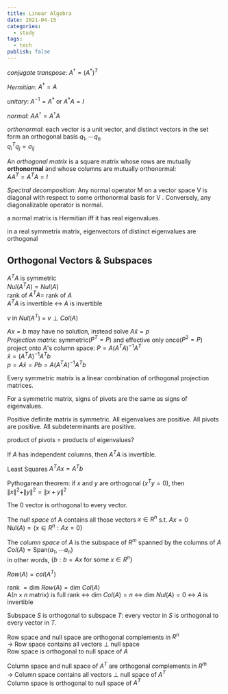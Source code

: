 ```yaml
---
title: Linear Algebra
date: 2021-04-15
categories:
  - study
tags:
  - tech
publish: false
---
```


<!-- more -->

_conjugate transpose_: $A^{†} = (A^{*})^{T}$

_Hermitian_: $A^{†} = A$

_unitary_: $A^{-1} = A^{†}$ or $A^{†} A = I$

_normal_: $A A^{†} = A^{†} A$

_orthonormal_: each vector is a unit vector, and distinct vectors in the set form an orthogonal basis $q_1, \cdots q_n$  
$q_{i}^{T} q_j  = \sigma_{ij}$

An _orthogonal matrix_ is a square matrix whose rows are mutually **orthonormal** and whose columns are mutually orthonormal:  
$A A^{T} = A^{T} A = I$

_Spectral decomposition_: Any normal operator M on a vector space V is diagonal with respect to some orthonormal basis for V . Conversely, any diagonalizable operator is normal.

a normal matrix is Hermitian iff it has real eigenvalues.

in a real symmetrix matrix, eigenvectors of distinct eigenvalues are orthogonal

## Orthogonal Vectors & Subspaces

$A^{T} A$ is symmetric  
$Nul(A^{T} A) = Nul(A)$  
rank of $A^{T} A =$ rank of $A$  
$A^{T} A$ is invertible $\longleftrightarrow$ $A$ is invertible

$v$ in $Nul(A^T)$ = $v \perp Col(A)$

$Ax = b$ may have no solution, instead solve $A \hat{x} = p$  
_Projection matrix_: symmetric($P^{T} = P$) and effective only once($P^2 = P$)  
project onto $A$'s column space: $P = A(A^T A)^{-1} A^T$  
$\hat{x} = (A^T A)^{-1} A^T b$  
$p = A\hat{x} = Pb = A(A^T A)^{-1} A^T b$

Every symmetric matrix is a linear combination of orthogonal projection matrices.

For a symmetric matrix, signs of pivots are the same as signs of eigenvalues.

Positive definite matrix is symmetric. All eigenvalues are positive. All pivots are positive. All subdeterminants are positive.

product of pivots = products of eigenvalues?

If $A$ has independent columns, then $A^{T} A$ is invertible.

Least Squares
$A^{T} A x = A^{T} b$

Pythogarean theorem: if $x$ and $y$ are orthogonal ($x^T y = 0$), then  
$\| x \|^2 + \| y \|^2 = \| x + y \|^2$

The $0$ vector is orthogonal to every vector.

The _null space_ of A contains all those vectors $x \in R^n$ s.t. $Ax = 0$  
$\text{Nul}(A) = \{ x \in R^n : Ax = 0 \}$

The _column space_ of $A$ is the subspace of $R^m$ spanned by the columns of $A$  
$Col(A) = \text{Span}(a_1, \cdots a_n)$  
in other words, $\{b: b = Ax \text{ for some } x \in R^n\}$

$Row(A) = col(A^{T})$

rank $= \text{dim }Row(A) = \text{dim }Col(A)$  
A($n \times n$ matrix) is full rank $\longleftrightarrow$ $\text{dim }Col(A) = n$ $\longleftrightarrow$ $\text{dim }Nul(A) = 0$ $\longleftrightarrow$ $A$ is invertible

Subspace $S$ is orthogonal to subspace $T$: every vector in $S$ is orthogonal to every vector in $T$.

Row space and null space are orthogonal complements in $R^n$  
$\rightarrow$ Row space contains all vectors $\perp$ null space  
Row space is orthogonal to null space of $A$

Column space and null space of $A^T$ are orthogonal complements in $R^m$  
$\rightarrow$ Column space contains all vectors $\perp$ null space of $A^T$  
Column space is orthogonal to null space of $A^T$
